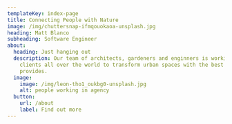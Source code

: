 ```yaml
---
templateKey: index-page
title: Connecting People with Nature
image: /img/chuttersnap-ifmqouokaoa-unsplash.jpg
heading: Matt Blanco
subheading: Software Engineer
about:
  heading: Just hanging out
  description: Our team of architects, gardeners and enginners is working with
    clients all over the world to transform urban spaces with the best nature
    provides.
  image:
    image: /img/leon-tho1_oukbg0-unsplash.jpg
    alt: people working in agency
  button:
    url: /about
    label: Find out more
---
```


